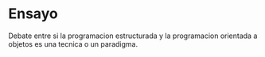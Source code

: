 # Ensayo
Debate entre si la programacion estructurada y la programacion orientada a objetos es una tecnica o un paradigma.
